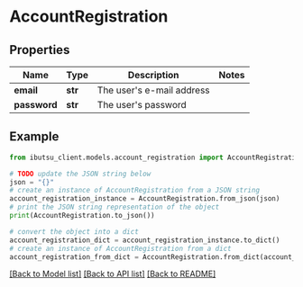 # AccountRegistration


## Properties

Name | Type | Description | Notes
------------ | ------------- | ------------- | -------------
**email** | **str** | The user&#39;s e-mail address | 
**password** | **str** | The user&#39;s password | 

## Example

```python
from ibutsu_client.models.account_registration import AccountRegistration

# TODO update the JSON string below
json = "{}"
# create an instance of AccountRegistration from a JSON string
account_registration_instance = AccountRegistration.from_json(json)
# print the JSON string representation of the object
print(AccountRegistration.to_json())

# convert the object into a dict
account_registration_dict = account_registration_instance.to_dict()
# create an instance of AccountRegistration from a dict
account_registration_from_dict = AccountRegistration.from_dict(account_registration_dict)
```
[[Back to Model list]](../README.md#documentation-for-models) [[Back to API list]](../README.md#documentation-for-api-endpoints) [[Back to README]](../README.md)


